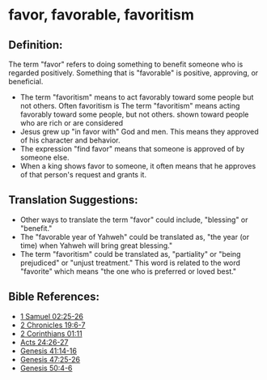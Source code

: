 # favor, favorable, favoritism #

## Definition: ##

The term "favor" refers to doing something to benefit someone who is regarded positively. Something that is "favorable" is positive, approving, or beneficial.

* The term "favoritism" means to act favorably toward some people but not others. Often favoritism is The term "favoritism" means acting favorably toward some people, but not others. shown toward people who are rich or are considered
* Jesus grew up "in favor with" God and men. This means they approved of his character and behavior.
* The expression "find favor" means that someone is approved of by someone else.
* When a king shows favor to someone, it often means that he approves of that person's request and grants it.

## Translation Suggestions: ##

* Other ways to translate the term "favor" could include, "blessing" or "benefit." 
* The "favorable year of Yahweh" could be translated as, "the year (or time) when Yahweh will bring great blessing."
* The term "favoritism" could be translated as, "partiality" or "being prejudiced" or "unjust treatment." This word is related to the word "favorite" which means "the one who is preferred or loved best."

## Bible References: ##

* [1 Samuel 02:25-26](en/tn/1sa/help/02/25)
* [2 Chronicles 19:6-7](en/tn/2ch/help/19/06)
* [2 Corinthians 01:11](en/tn/2co/help/01/11)
* [Acts 24:26-27](en/tn/act/help/24/26)
* [Genesis 41:14-16](en/tn/gen/help/41/14)
* [Genesis 47:25-26](en/tn/gen/help/47/25)
* [Genesis 50:4-6](en/tn/gen/help/50/04)